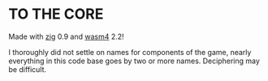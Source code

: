# TO THE CORE

Made with [zig](https://ziglang.org) 0.9 and [wasm4](https://wasm4.org/) 2.2!

I thoroughly did not settle on names for components of the game, nearly
everything in this code base goes by two or more names. Deciphering may be
difficult.
